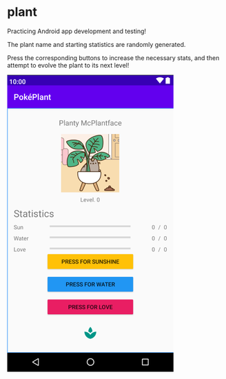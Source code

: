 # plant

Practicing Android app development and testing!

The plant name and starting statistics are randomly generated.

Press the corresponding buttons to increase the necessary stats, and then attempt to evolve the plant to its next level!

![Application image](image.png)
